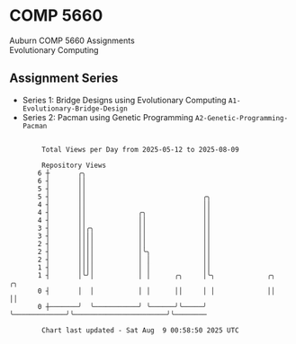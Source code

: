 # COMP 5660
Auburn COMP 5660 Assignments  
Evolutionary Computing

## Assignment Series
- Series 1: Bridge Designs using Evolutionary Computing `A1-Evolutionary-Bridge-Design`
- Series 2: Pacman using Genetic Programming `A2-Genetic-Programming-Pacman`

```

        Total Views per Day from 2025-05-12 to 2025-08-09

        Repository Views
       6 ┼       ╭╮
       6 ┤       ││
       5 ┤       ││
       5 ┤       ││                             ╭╮
       4 ┤       ││                             ││
       4 ┤       ││             ╭╮              ││
       4 ┤       ││             ││              ││
       3 ┤       ││╭╮           ││              ││
       3 ┤       ││││           ││              ││
       2 ┤       ││││           ││              ││
       2 ┤       ││││           │╰╮             ││
       2 ┤       ││││           │ │             ││
       1 ┤       ││││           │ │             ││
       1 ┤       │╰╯│           │ │      ╭╮     │╰╮             ╭╮                       ╭╮
       0 ┤       │  │           │ │      ││     │ │             ││                       ││
       0 ┼───────╯  ╰───────────╯ ╰──────╯╰─────╯ ╰─────────────╯╰───────────────────────╯╰────────

        Chart last updated - Sat Aug  9 00:58:50 2025 UTC
        
```
